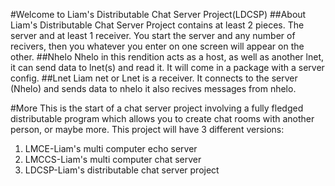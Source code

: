 #Welcome to Liam's Distributable Chat Server Project(LDCSP)
##About
Liam's Distributable Chat Server Project contains at least 2 pieces. The server and at least 1 receiver.  You start the server and any number of recivers, then you whatever you enter on one screen will appear on the other. 
##Nhelo
Nhelo in this rendition acts as a host, as well as another lnet, it can send data to lnet(s) and read it. It will come in a package with a server config. 
##Lnet
Liam net or Lnet is a receiver. It connects to the server (Nhelo) and sends data to nhelo it also recives messages from nhelo. 

#More
This is the start of a chat server project involving a fully fledged distributable program which allows you to create chat rooms with another person, or maybe more. This project will have 3 different versions:
<ol>
<li>LMCE-Liam's multi computer echo server</li>
<li>LMCCS-Liam's multi computer chat server</li>
<li>LDCSP-Liam's distributable chat server project</li>
</ol>
